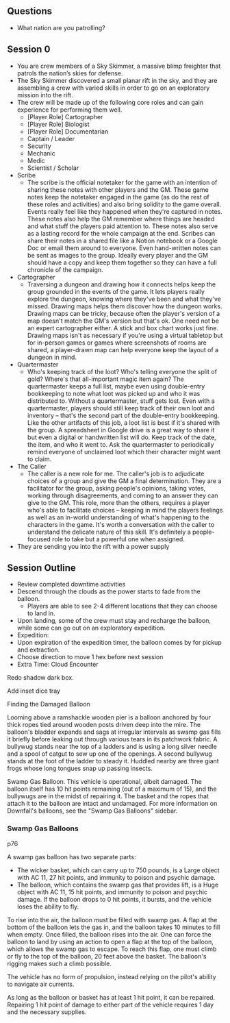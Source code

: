 
## Questions

- What nation are you patrolling?

## Session 0

- You are crew members of a Sky Skimmer, a massive blimp freighter that patrols the nation’s skies for defense.
- The Sky Skimmer discovered a small planar rift in the sky, and they are assembling a crew with varied skills in order to go on an exploratory mission into the rift.
- The crew will be made up of the following core roles and can gain experience for performing them well.
    - [Player Role] Cartographer
    - [Player Role] Biologist
    - [Player Role] Documentarian
    - Captain / Leader
    - Security
    - Mechanic
    - Medic
    - Scientist / Scholar
- Scribe
	- The scribe is the official notetaker for the game with an intention of sharing these notes with other players and the GM. These game notes keep the notetaker engaged in the game (as do the rest of these roles and activities) and also bring solidity to the game overall. Events really feel like they happened when they're captured in notes. These notes also help the GM remember where things are headed and what stuff the players paid attention to. These notes also serve as a lasting record for the whole campaign at the end. Scribes can share their notes in a shared file like a Notion notebook or a Google Doc or email them around to everyone. Even hand-written notes can be sent as images to the group. Ideally every player and the GM should have a copy and keep them together so they can have a full chronicle of the campaign.
- Cartographer
	- Traversing a dungeon and drawing how it connects helps keep the group grounded in the events of the game. It lets players really explore the dungeon, knowing where they've been and what they've missed. Drawing maps helps them discover how the dungeon works. Drawing maps can be tricky, because often the player's version of a map doesn't match the GM's version but that's ok. One need not be an expert cartographer either. A stick and box chart works just fine. Drawing maps isn't as necessary if you're using a virtual tabletop but for in-person games or games where screenshots of rooms are shared, a player-drawn map can help everyone keep the layout of a dungeon in mind.
- Quartermaster
	- Who's keeping track of the loot? Who's telling everyone the split of gold? Where's that all-important magic item again? The quartermaster keeps a full list, maybe even using double-entry bookkeeping to note what loot was picked up and who it was distributed to. Without a quartermaster, stuff gets lost. Even with a quartermaster, players should still keep track of their own loot and inventory – that's the second part of the double-entry bookkeeping. Like the other artifacts of this job, a loot list is best if it's shared with the group. A spreadsheet in Google drive is a great way to share it but even a digital or handwritten list will do. Keep track of the date, the item, and who it went to. Ask the quartermaster to periodically remind everyone of unclaimed loot which their character might want to claim.
- The Caller
	- The caller is a new role for me. The caller's job is to adjudicate choices of a group and give the GM a final determination. They are a facilitator for the group, asking people's opinions, taking votes, working through disagreements, and coming to an answer they can give to the GM. This role, more than the others, requires a player who's able to facilitate choices – keeping in mind the players feelings as well as an in-world understanding of what's happening to the characters in the game. It's worth a conversation with the caller to understand the delicate nature of this skill. It's definitely a people-focused role to take but a powerful one when assigned.
- They are sending you into the rift with a power supply

## Session Outline

- Review completed downtime activities
- Descend through the clouds as the power starts to fade from the balloon.
    - Players are able to see 2-4 different locations that they can choose to land in.
- Upon landing, some of the crew must stay and recharge the balloon, while some can go out on an exploratory expedition.
- Expedition:
- Upon expiration of the expedition timer, the balloon comes by for pickup and extraction.
- Choose direction to move 1 hex before next session
- Extra Time: Cloud Encounter

Redo shadow dark box.

Add inset dice tray

Finding the Damaged Balloon

Looming above a ramshackle wooden pier is a balloon anchored by four thick ropes tied around wooden posts driven deep into the mire. The balloon's bladder expands and sags at irregular intervals as swamp gas fills it briefly before leaking out through various tears in its patchwork fabric. A bullywug stands near the top of a ladders and is using a long silver needle and a spool of catgut to sew up one of the openings. A second bullywug stands at the foot of the ladder to steady it. Huddled nearby are three giant frogs whose long tongues snap up passing insects.

Swamp Gas Balloon. This vehicle is operational, albeit damaged. The balloon itself has 10 hit points remaining (out of a maximum of 15), and the bullywugs are in the midst of repairing it. The basket and the ropes that attach it to the balloon are intact and undamaged. For more information on Downfall's balloons, see the "Swamp Gas Balloons" sidebar.

### Swamp Gas Balloons

p76

A swamp gas balloon has two separate parts:

- The wicker basket, which can carry up to 750 pounds, is a Large object with AC 11, 27 hit points, and immunity to poison and psychic damage.
- The balloon, which contains the swamp gas that provides lift, is a Huge object with AC 11, 15 hit points, and immunity to poison and psychic damage. If the balloon drops to 0 hit points, it bursts, and the vehicle loses the ability to fly.

To rise into the air, the balloon must be filled with swamp gas. A flap at the bottom of the balloon lets the gas in, and the balloon takes 10 minutes to fill when empty. Once filled, the balloon rises into the air. One can force the balloon to land by using an action to open a flap at the top of the balloon, which allows the swamp gas to escape. To reach this flap, one must climb or fly to the top of the balloon, 20 feet above the basket. The balloon's rigging makes such a climb possible.

The vehicle has no form of propulsion, instead relying on the pilot's ability to navigate air currents.

As long as the balloon or basket has at least 1 hit point, it can be repaired. Repairing 1 hit point of damage to either part of the vehicle requires 1 day and the necessary supplies.